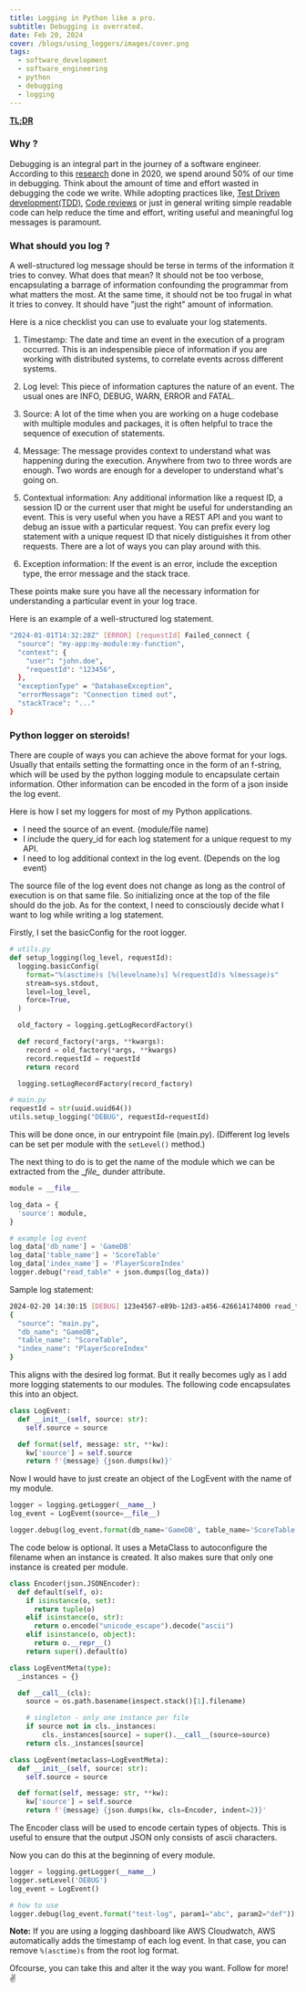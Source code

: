 ```yaml
---
title: Logging in Python like a pro.
subtitle: Debugging is overrated.
date: Feb 20, 2024
cover: /blogs/using_loggers/images/cover.png
tags:
  - software_development
  - software_engineering
  - python
  - debugging
  - logging
---
```


**[TL;DR](#python-logger-on-steroids)**

### Why ?

Debugging is an integral part in the journey of a software engineer. According to this [research](https://www.researchgate.net/publication/345843594_Reversible_Debugging_Software_Quantify_the_time_and_cost_saved_using_reversible_debuggers) done in 2020, we spend around 50% of our time in debugging. Think about the amount of time and effort wasted in debugging the code we write. While adopting practices like, [Test Driven development(TDD)](https://en.wikipedia.org/wiki/Test-driven_development#:~:text=Test%20Driven%20Development%20(TDD)%20is,leading%20to%20more%20robust%20software.), [Code reviews](https://en.wikipedia.org/wiki/Code_review) or just in general writing simple readable code can help reduce the time and effort, writing useful and meaningful log messages is paramount.

### What should you log ?

A well-structured log message should be terse in terms of the information it tries to convey. What does that mean? It should not be too verbose, encapsulating a barrage of information confounding the programmar from what matters the most. At the same time, it should not be too frugal in what it tries to convey. It should have "just the right" amount of information.

Here is a nice checklist you can use to evaluate your log statements.

1. Timestamp: The date and time an event in the execution of a program occurred. This is an indespensible piece of information if you are working with distributed systems, to correlate events across different systems.

2. Log level: This piece of information captures the nature of an event. The usual ones are INFO, DEBUG, WARN, ERROR and FATAL.

3. Source: A lot of the time when you are working on a huge codebase with multiple modules and packages, it is often helpful to trace the sequence of execution of statements.

4. Message: The message provides context to understand what was happening during the execution. Anywhere from two to three words are enough. Two words are enough for a developer to understand what's going on.

5. Contextual information: Any additional information like a request ID, a session ID or the current user that might be useful for understanding an event. This is very useful when you have a REST API and you want to debug an issue with a particular request. You can prefix every log statement with a unique request ID that nicely distiguishes it from other requests. There are a lot of ways you can play around with this.

6. Exception information: If the event is an error, include the exception type, the error message and the stack trace.

These points make sure you have all the necessary information for understanding a particular event in your log trace.

Here is an example of a well-structured log statement.

```bash
"2024-01-01T14:32:28Z" [ERROR] [requestId] Failed_connect {
  "source": "my-app:my-module:my-function",
  "context": {
    "user": "john.doe",
    "requestId": "123456",
  },
  "exceptionType" = "DatabaseException",
  "errorMessage": "Connection timed out",
  "stackTrace": "..."
}
```

### Python logger on steroids!

There are couple of ways you can achieve the above format for your logs. Usually that entails setting the formatting once in the form of an f-string, which will be used by the python logging module to encapsulate certain information. Other information can be encoded in the form of a json inside the log event.

Here is how I set my loggers for most of my Python applications.

- I need the source of an event. (module/file name)
- I include the query_id for each log statement for a unique request to my API.
- I need to log additional context in the log event. (Depends on the log event)

The source file of the log event does not change as long as the control of execution is on that same file. So initializing once at the top of the file should do the job. As for the context, I need to consciously decide what I want to log while writing a log statement.

Firstly, I set the basicConfig for the root logger.

```python
# utils.py
def setup_logging(log_level, requestId):
  logging.basicConfig(
    format="%(asctime)s [%(levelname)s] %(requestId)s %(message)s"
    stream=sys.stdout,
    level=log_level,
    force=True,
  )

  old_factory = logging.getLogRecordFactory()

  def record_factory(*args, **kwargs):
    record = old_factory(*args, **kwargs)
    record.requestId = requestId
    return record

  logging.setLogRecordFactory(record_factory)

# main.py
requestId = str(uuid.uuid64())
utils.setup_logging("DEBUG", requestId=requestId)
```

This will be done once, in our entrypoint file (main.py).
(Different log levels can be set per module with the `setLevel()` method.)

The next thing to do is to get the name of the module which we can be extracted from the \__file\__ dunder attribute.

```python
module = __file__

log_data = {
  'source': module,
}

# example log event
log_data['db_name'] = 'GameDB'
log_data['table_name'] = 'ScoreTable'
log_data['index_name'] = 'PlayerScoreIndex'
logger.debug("read_table" + json.dumps(log_data))
```

Sample log statement:

```bash
2024-02-20 14:30:15 [DEBUG] 123e4567-e89b-12d3-a456-426614174000 read_table
{
  "source": "main.py",
  "db_name": "GameDB",
  "table_name": "ScoreTable",
  "index_name": "PlayerScoreIndex"
}
```

This aligns with the desired log format. But it really becomes ugly as I add more logging statements to our modules. The following code encapsulates this into an object.

```python
class LogEvent:
  def __init__(self, source: str):
    self.source = source

  def format(self, message: str, **kw):
    kw['source'] = self.source
    return f'{message} {json.dumps(kw)}'
```

Now I would have to just create an object of the LogEvent with the name of my module.

```python
logger = logging.getLogger(__name__)
log_event = LogEvent(source=__file__)

logger.debug(log_event.format(db_name='GameDB', table_name='ScoreTable', index_name='PlayerScoreIndex'))
```

The code below is optional. It uses a MetaClass to autoconfigure the filename when an instance is created. It also makes sure that only one instance is created per module.

```python
class Encoder(json.JSONEncoder):
  def default(self, o):
    if isinstance(o, set):
      return tuple(o)
    elif isinstance(o, str):
      return o.encode("unicode_escape").decode("ascii")
    elif isinstance(o, object):
      return o.__repr__()
    return super().default(o)
```

```python
class LogEventMeta(type):
  _instances = {}

  def __call__(cls):
    source = os.path.basename(inspect.stack()[1].filename)

    # singleton - only one instance per file
    if source not in cls._instances:
        cls._instances[source] = super().__call__(source=source)
    return cls._instances[source]

class LogEvent(metaclass=LogEventMeta):
  def __init__(self, source: str):
    self.source = source

  def format(self, message: str, **kw):
    kw['source'] = self.source
    return f'{message} {json.dumps(kw, cls=Encoder, indent=2)}'
```

The Encoder class will be used to encode certain types of objects. This is useful to ensure that the output JSON only consists of ascii characters.

Now you can do this at the beginning of every module.

```python
logger = logging.getLogger(__name__)
logger.setLevel('DEBUG')
log_event = LogEvent()

# how to use
logger.debug(log_event.format("test-log", param1="abc", param2="def"))
```

**Note:** If you are using a logging dashboard like AWS Cloudwatch, AWS automatically adds the timestamp of each log event. In that case, you can remove `%(asctime)s` from the root log format.

Ofcourse, you can take this and alter it the way you want. Follow for more! ✌️
